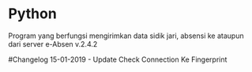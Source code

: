 # Python
Program yang berfungsi mengirimkan data sidik jari, absensi ke ataupun dari server e-Absen
v.2.4.2

#Changelog
15-01-2019 - Update Check Connection Ke Fingerprint
